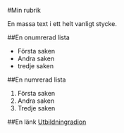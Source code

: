 #Min rubrik

En massa text i ett helt vanligt stycke.

##En onumrerad lista

+ Första saken
+ Andra saken
+ tredje saken

##En numrerad lista

1. Första saken
2. Andra saken
1. Tredje saken

##En länk
[Utbildningradion](http://www.ur.se)

